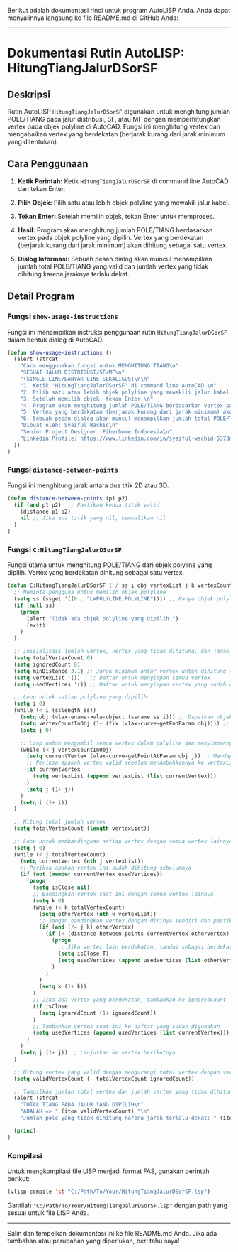 Berikut adalah dokumentasi rinci untuk program AutoLISP Anda. Anda dapat menyalinnya langsung ke file README.md di GitHub Anda:

---

# Dokumentasi Rutin AutoLISP: HitungTiangJalurDSorSF

## Deskripsi

Rutin AutoLISP `HitungTiangJalurDSorSF` digunakan untuk menghitung jumlah POLE/TIANG pada jalur distribusi, SF, atau MF dengan memperhitungkan vertex pada objek polyline di AutoCAD. Fungsi ini menghitung vertex dan mengabaikan vertex yang berdekatan (berjarak kurang dari jarak minimum yang ditentukan).

## Cara Penggunaan

1. **Ketik Perintah:**
   Ketik `HitungTiangJalurDSorSF` di command line AutoCAD dan tekan Enter.

2. **Pilih Objek:**
   Pilih satu atau lebih objek polyline yang mewakili jalur kabel.

3. **Tekan Enter:**
   Setelah memilih objek, tekan Enter untuk memproses.

4. **Hasil:**
   Program akan menghitung jumlah POLE/TIANG berdasarkan vertex pada objek polyline yang dipilih. Vertex yang berdekatan (berjarak kurang dari jarak minimum) akan dihitung sebagai satu vertex.

5. **Dialog Informasi:**
   Sebuah pesan dialog akan muncul menampilkan jumlah total POLE/TIANG yang valid dan jumlah vertex yang tidak dihitung karena jaraknya terlalu dekat.

## Detail Program

### Fungsi `show-usage-instructions`

Fungsi ini menampilkan instruksi penggunaan rutin `HitungTiangJalurDSorSF` dalam bentuk dialog di AutoCAD.

```lisp
(defun show-usage-instructions ()
  (alert (strcat
    "Cara menggunakan fungsi untuk MENGHITUNG TIANG\n"
    "SESUAI JALUR DISTRIBUSI/SF/MF\n"
    "(SINGLE LINE/BANYAK LINE SEKALIGUS)\n\n"
    "1. Ketik 'HitungTiangJalurDSorSF' di command line AutoCAD.\n"
    "2. Pilih satu atau lebih objek polyline yang mewakili jalur kabel.\n"
    "3. Setelah memilih objek, tekan Enter.\n"
    "4. Program akan menghitung jumlah POLE/TIANG berdasarkan vertex pada objek polyline yang dipilih.\n"
    "5. Vertex yang berdekatan (berjarak kurang dari jarak minimum) akan dihitung sebagai satu vertex.\n"
    "6. Sebuah pesan dialog akan muncul menampilkan jumlah total POLE/TIANG yang valid dan jumlah vertex yang tidak dihitung karena jaraknya terlalu dekat.\n\n"
    "Dibuat oleh: Syaiful Wachid\n"
    "Senior Project Designer: Fiberhome Indonesia\n"
    "Linkedin Profile: https://www.linkedin.com/in/syaiful-wachid-5373n/"
  ))
)
```

### Fungsi `distance-between-points`

Fungsi ini menghitung jarak antara dua titik 2D atau 3D.

```lisp
(defun distance-between-points (p1 p2)
  (if (and p1 p2)  ;; Pastikan kedua titik valid
    (distance p1 p2)
    nil ;; Jika ada titik yang nil, kembalikan nil
  )
)
```

### Fungsi `C:HitungTiangJalurDSorSF`

Fungsi utama untuk menghitung POLE/TIANG dari objek polyline yang dipilih. Vertex yang berdekatan dihitung sebagai satu vertex.

```lisp
(defun C:HitungTiangJalurDSorSF ( / ss i obj vertexList j k vertexCount ignoredCount minDistance currentVertex otherVertex usedVertices)
  ;; Meminta pengguna untuk memilih objek polyline
  (setq ss (ssget '((0 . "LWPOLYLINE,POLYLINE")))) ;; Hanya objek polyline
  (if (null ss)
    (progn
      (alert "Tidak ada objek polyline yang dipilih.")
      (exit)
    )
  )

  ;; Inisialisasi jumlah vertex, vertex yang tidak dihitung, dan jarak minimum
  (setq totalVertexCount 0)
  (setq ignoredCount 0)
  (setq minDistance 3.1) ;; Jarak minimum antar vertex untuk dihitung (ubah sesuai kebutuhan)
  (setq vertexList '())   ;; Daftar untuk menyimpan semua vertex
  (setq usedVertices '()) ;; Daftar untuk menyimpan vertex yang sudah dihitung

  ;; Loop untuk setiap polyline yang dipilih
  (setq i 0)
  (while (< i (sslength ss))
    (setq obj (vlax-ename->vla-object (ssname ss i))) ;; Dapatkan objek polyline
    (setq vertexCountInObj (1+ (fix (vlax-curve-getEndParam obj)))) ;; Memastikan menghitung semua vertex
    (setq j 0)

    ;; Loop untuk mengambil semua vertex dalam polyline dan menyimpannya ke vertexList
    (while (< j vertexCountInObj)
      (setq currentVertex (vlax-curve-getPointAtParam obj j)) ;; Mendapatkan koordinat vertex
      ;; Periksa apakah vertex valid sebelum menambahkannya ke vertexList
      (if currentVertex
        (setq vertexList (append vertexList (list currentVertex)))
      )
      (setq j (1+ j))
    )
    (setq i (1+ i))
  )

  ;; Hitung total jumlah vertex
  (setq totalVertexCount (length vertexList))

  ;; Loop untuk membandingkan setiap vertex dengan semua vertex lainnya
  (setq j 0)
  (while (< j totalVertexCount)
    (setq currentVertex (nth j vertexList))
    ;; Periksa apakah vertex ini sudah dihitung sebelumnya
    (if (not (member currentVertex usedVertices))
      (progn
        (setq isClose nil)
        ;; Bandingkan vertex saat ini dengan semua vertex lainnya
        (setq k 0)
        (while (< k totalVertexCount)
          (setq otherVertex (nth k vertexList))
          ;; Jangan bandingkan vertex dengan dirinya sendiri dan pastikan otherVertex valid
          (if (and (/= j k) otherVertex)
            (if (< (distance-between-points currentVertex otherVertex) minDistance)
              (progn
                ;; Jika vertex lain berdekatan, tandai sebagai berdekatan dan tambahkan ke daftar yang sudah digunakan
                (setq isClose T)
                (setq usedVertices (append usedVertices (list otherVertex)))
              )
            )
          )
          (setq k (1+ k))
        )
        ;; Jika ada vertex yang berdekatan, tambahkan ke ignoredCount
        (if isClose
          (setq ignoredCount (1+ ignoredCount))
        )
        ;; Tambahkan vertex saat ini ke daftar yang sudah digunakan
        (setq usedVertices (append usedVertices (list currentVertex)))
      )
    )
    (setq j (1+ j)) ;; Lanjutkan ke vertex berikutnya
  )

  ;; Hitung vertex yang valid dengan mengurangi total vertex dengan vertex yang tidak dihitung
  (setq validVertexCount (- totalVertexCount ignoredCount))

  ;; Tampilkan jumlah total vertex dan jumlah vertex yang tidak dihitung
  (alert (strcat 
    "TOTAL TIANG PADA JALUR YANG DIPILIH\n"
    "ADALAH => " (itoa validVertexCount) "\n"
    "Jumlah pole yang tidak dihitung karena jarak terlalu dekat: " (itoa ignoredCount)))

  (princ)
)
```

### Kompilasi

Untuk mengkompilasi file LISP menjadi format FAS, gunakan perintah berikut:

```lisp
(vlisp-compile 'st "C:/Path/To/Your/HitungTiangJalurDSorSF.lsp")
```

Gantilah `"C:/Path/To/Your/HitungTiangJalurDSorSF.lsp"` dengan path yang sesuai untuk file LISP Anda.

---

Salin dan tempelkan dokumentasi ini ke file README.md Anda. Jika ada tambahan atau perubahan yang diperlukan, beri tahu saya!
